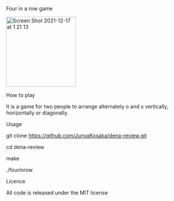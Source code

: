 Four in a row game

<img width="190" alt="Screen Shot 2021-12-17 at 1 21 13" src="https://user-images.githubusercontent.com/35888224/146409216-ca4bb517-df02-4ed3-bc3d-4ae01257554b.png">

How to play

It is a game for two people to arrange alternately o and x vertically, horizontally or diagonally.

Usage

git clone https://github.com/JunyaKosaka/dena-review.git

cd dena-review

make

./fourinrow

Licence

All code is released under the MIT license
